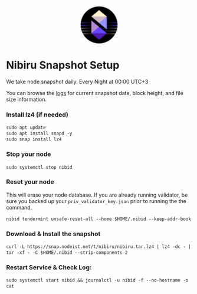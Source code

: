 <p align="center">
  <img height="100" height="auto" src="https://raw.githubusercontent.com/Nodeist/Kurulumlar/main/logos/nibiru.png">
</p>



# Nibiru Snapshot Setup
We take node snapshot daily.
Every Night at 00:00 UTC+3

You can browse the [logs](https://snap.nodeist.net/t/nibiru/log.txt) for current snapshot date, block height, and file size information.

### Install lz4 (if needed)
```
sudo apt update
sudo apt install snapd -y
sudo snap install lz4
```

### Stop your node
```
sudo systemctl stop nibid
```

### Reset your node
This will erase your node database. If you are already running validator, be sure you backed up your `priv_validator_key.json` prior to running the the command.

```
nibid tendermint unsafe-reset-all --home $HOME/.nibid --keep-addr-book
```

### Download & Install the snapshot
```
curl -L https://snap.nodeist.net/t/nibiru/nibiru.tar.lz4 | lz4 -dc - | tar -xf - -C $HOME/.nibid --strip-components 2
```

### Restart Service & Check Log:
```
sudo systemctl start nibid && journalctl -u nibid -f --no-hostname -o cat
```
